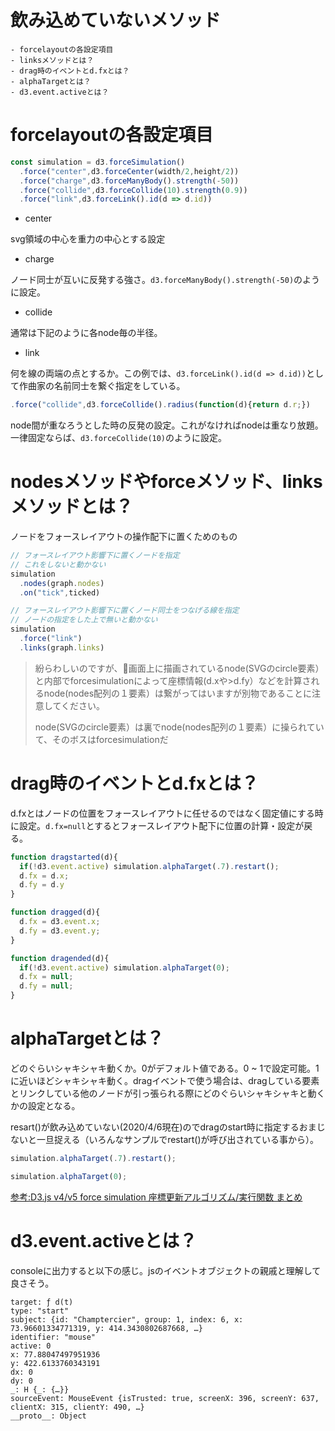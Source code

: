 # 飲み込めていないメソッド

```
- forcelayoutの各設定項目
- linksメソッドとは？
- drag時のイベントとd.fxとは？
- alphaTargetとは？
- d3.event.activeとは？
```

# forcelayoutの各設定項目

```js
const simulation = d3.forceSimulation()
  .force("center",d3.forceCenter(width/2,height/2))
  .force("charge",d3.forceManyBody().strength(-50))
  .force("collide",d3.forceCollide(10).strength(0.9))
  .force("link",d3.forceLink().id(d => d.id))
```

- center

svg領域の中心を重力の中心とする設定

- charge

ノード同士が互いに反発する強さ。`d3.forceManyBody().strength(-50)`のように設定。

- collide

通常は下記のように各node毎の半径。

- link

何を線の両端の点とするか。この例では、`d3.forceLink().id(d => d.id))`として作曲家の名前同士を繋ぐ指定をしている。

```js
.force("collide",d3.forceCollide().radius(function(d){return d.r;})
```

node間が重なろうとした時の反発の設定。これがなければnodeは重なり放題。一律固定ならば、`d3.forceCollide(10)`のように設定。

# nodesメソッドやforceメソッド、linksメソッドとは？

ノードをフォースレイアウトの操作配下に置くためのもの

```js
// フォースレイアウト影響下に置くノードを指定
// これをしないと動かない
simulation
  .nodes(graph.nodes)
  .on("tick",ticked)

// フォースレイアウト影響下に置くノード同士をつなげる線を指定
// ノードの指定をした上で無いと動かない
simulation
  .force("link")
  .links(graph.links)
```

>紛らわしいのですが、画面上に描画されているnode(SVGのcircle要素）と内部でforcesimulationによって座標情報(d.xや>d.fy）などを計算されるnode(nodes配列の１要素）は繋がってはいますが別物であることに注意してください。
>
>node(SVGのcircle要素）は裏でnode(nodes配列の１要素）に操られていて、そのボスはforcesimulationだ

# drag時のイベントとd.fxとは？

d.fxとはノードの位置をフォースレイアウトに任せるのではなく固定値にする時に設定。`d.fx=null`とするとフォースレイアウト配下に位置の計算・設定が戻る。

```js
function dragstarted(d){
  if(!d3.event.active) simulation.alphaTarget(.7).restart();
  d.fx = d.x;
  d.fy = d.y
}

function dragged(d){
  d.fx = d3.event.x;
  d.fy = d3.event.y;
}

function dragended(d){
  if(!d3.event.active) simulation.alphaTarget(0);
  d.fx = null;
  d.fy = null;
}
```

# alphaTargetとは？

どのぐらいシャキシャキ動くか。0がデフォルト値である。0 ~ 1で設定可能。1に近いほどシャキシャキ動く。dragイベントで使う場合は、dragしている要素とリンクしている他のノードが引っ張られる際にどのぐらいシャキシャキと動くかの設定となる。

resart()が飲み込めていない(2020/4/6現在)のでdragのstart時に指定するおまじないと一旦捉える（いろんなサンプルでrestart()が呼び出されている事から）。

```js
simulation.alphaTarget(.7).restart();

simulation.alphaTarget(0);
```

[参考:D3.js v4/v5 force simulation 座標更新アルゴリズム/実行関数 まとめ](https://wizardace.com/d3-forcesimulation-info/)

# d3.event.activeとは？

consoleに出力すると以下の感じ。jsのイベントオブジェクトの親戚と理解して良さそう。

```
target: ƒ d(t)
type: "start"
subject: {id: "Champtercier", group: 1, index: 6, x: 73.96601334771319, y: 414.3430802687668, …}
identifier: "mouse"
active: 0
x: 77.88047497951936
y: 422.6133760343191
dx: 0
dy: 0
_: H {_: {…}}
sourceEvent: MouseEvent {isTrusted: true, screenX: 396, screenY: 637, clientX: 315, clientY: 490, …}
__proto__: Object
```

